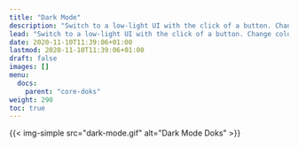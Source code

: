 ```yaml
---
title: "Dark Mode"
description: "Switch to a low-light UI with the click of a button. Change colors with variables to match your branding."
lead: "Switch to a low-light UI with the click of a button. Change colors with variables to match your branding."
date: 2020-11-10T11:39:06+01:00
lastmod: 2020-11-10T11:39:06+01:00
draft: false
images: []
menu: 
  docs:
    parent: "core-doks"
weight: 290
toc: true
---
```


{{< img-simple src="dark-mode.gif" alt="Dark Mode Doks" >}}
